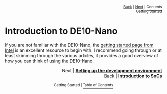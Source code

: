 <p align="right"><sup><a href="Introduction-to-SoCs.md">Back</a> | <a href="Setting-up-the-Development-Environment.md">Next</a> | </sup><a href="../README.md#getting-started"><sup>Contents</sup></a>
<br/>
<sup>Getting Started</sup></p>

# Introduction to DE10-Nano

If you are not familiar with the DE10-Nano, the [getting started page from Intel](https://software.intel.com/content/www/us/en/develop/articles/terasic-de10-nano-get-started-guide.html) is an excellent resource to begin with. I recommend going through or at least skimming through the various articles, it provides a good overview of how you can think of using the DE10-Nano.

<p align="right">Next | <b><a href="Setting-up-the-Development-Environment.md">Setting up the development environment</a></b>
<br/>
Back | <b><a href="Introduction-to-SoCs.md">Introduction to SoCs</a></p>
</b><p align="center"><sup>Getting Started | </sup><a href="../README.md#getting-started"><sup>Table of Contents</sup></a></p>
